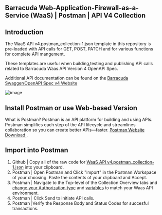 ## Barracuda Web-Application-Firewall-as-a-Service (WaaS) | Postman | API V4 Collection
## Introduction
The WaaS API v4.postman_collection-1.json template in this repository is pre-loaded with API calls for GET, POST, PATCH and for various functions for complete API mangement. 

These templates are useful when building,testing and publishing API calls related to Barracuda Waas API Version 4 OpenAPI Spec. 

Additional API documentation can be found on the [Barracuda Swagger/OpenAPI Spec v4 Website](https://api.waas.barracudanetworks.com/v4/swagger/#/)

![image](https://github.com/ntrifiletti/waas-postman/assets/60154709/d7afc92f-ca47-405f-bffc-602a6f339e8d)

## Install Postman or use Web-based Version
What is Postman? 
Postman is an API platform for building and using APIs. Postman simplifies each step of the API lifecycle and streamlines collaboration so you can create better APIs—faster.
[Postman Website Download ](https://www.postman.com/downloads/).

## Import into Postman
1. Github | Copy all of the raw code for [WaaS API v4.postman_collection-1.json](https://raw.githubusercontent.com/ntrifiletti/waas-postman/main/WaaS%20API%20v4.postman_collection-1.json) into your clipboard.
2. Postman | Open Postman and Click "Import" in the Postman Workspace of your choosing. Paste the contents of your clipboard and Accept.
3. Postman | Navigate to the Top-level of the Collection Overview tabs and [change your Authorization type](https://learning.postman.com/docs/sending-requests/authorization/specifying-authorization-details) and [variables](https://learning.postman.com/docs/sending-requests/variables/) to match your Waas API environment.
4. Postman | Click Send to initiate API calls.
5. Postman |Verify the Response Body and Status Codes for succesful transactions. 








